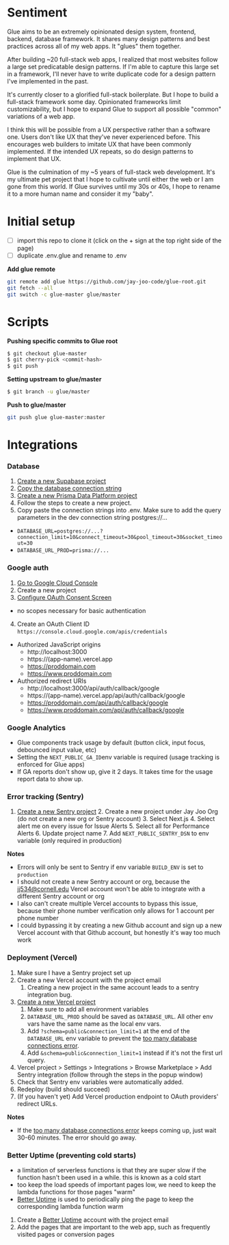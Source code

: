 # Sentiment

Glue aims to be an extremely opinionated design system, frontend, backend, database framework. It shares many design patterns and best practices across all of my web apps. It "glues" them together.

After building ~20 full-stack web apps, I realized that most websites follow a large set predicatable design patterns. If I'm able to capture this large set in a framework, I'll never have to write duplicate code for a design pattern I've implemented in the past.

It's currently closer to a glorified full-stack boilerplate. But I hope to build a full-stack framework some day. Opinionated frameworks limit customizability, but I hope to expand Glue to support all possible "common" variations of a web app.

I think this will be possible from a UX perspective rather than a software one. Users don't like UX that they've never experienced before. This encourages web builders to imitate UX that have been commonly implemented. If the intended UX repeats, so do design patterns to implement that UX.

Glue is the culmination of my ~5 years of full-stack web development. It's my ultimate pet project that I hope to cultivate until either the web or I am gone from this world. If Glue survives until my 30s or 40s, I hope to rename it to a more human name and consider it my "baby".

# Initial setup

- [ ] import this repo to clone it (click on the + sign at the top right side of the page)
- [ ] duplicate .env.glue and rename to .env

**Add glue remote**

```bash
git remote add glue https://github.com/jay-joo-code/glue-root.git
git fetch --all
git switch -c glue-master glue/master
```

# Scripts

**Pushing specific commits to Glue root**

```bash
$ git checkout glue-master
$ git cherry-pick <commit-hash>
$ git push
```

**Setting upstream to glue/master**

```bash
$ git branch -u glue/master
```

**Push to glue/master**

```bash
git push glue glue-master:master
```

# Integrations

### Database

1. [Create a new Supabase project](https://app.supabase.com/)
2. [Copy the database connection string](https://app.supabase.com/project/nsjhrzynvgbhontxkobx/settings/database)
3. [Create a new Prisma Data Platform project](https://cloud.prisma.io/projects/create)
4. Follow the steps to create a new project.
5. Copy paste the connection strings into .env. Make sure to add the query parameters in the dev connection string postgres://...

- `DATABASE_URL=postgres://...?connection_limit=10&connect_timeout=30&pool_timeout=30&socket_timeout=30`
- `DATABASE_URL_PROD=prisma://...`

### Google auth

1. [Go to Google Cloud Console](https://console.cloud.google.com)
2. Create a new project
3. [Configure OAuth Consent Screen](https://console.cloud.google.com/apis/credentials/consent)

- no scopes necessary for basic authentication

4. Create an OAuth Client ID `https://console.cloud.google.com/apis/credentials`

- Authorized JavaScript origins
  - http://localhost:3000
  - https://(app-name).vercel.app
  - https://proddomain.com
  - https://www.proddomain.com
- Authorized redirect URIs
  - http://localhost:3000/api/auth/callback/google
  - https://(app-name).vercel.app/api/auth/callback/google
  - https://proddomain.com/api/auth/callback/google
  - https://www.proddomain.com/api/auth/callback/google

### Google Analytics

- Glue components track usage by default (button click, input focus, debounced input value, etc)
- Setting the `NEXT_PUBLIC_GA_ID`env variable is required (usage tracking is enforced for Glue apps)
- If GA reports don't show up, give it 2 days. It takes time for the usage report data to show up.

### Error tracking (Sentry)

1. [Create a new Sentry project](https://sentry.io/organizations/jay-joo-org/projects/new/) 2. Create a new project under Jay Joo Org (do not create a new org or Sentry account) 3. Select Next.js 4. Select alert me on every issue for Issue Alerts 5. Select all for Performance Alerts 6. Update project name 7. Add `NEXT_PUBLIC_SENTRY_DSN` to env variable (only required in production)

**Notes**

- Errors will only be sent to Sentry if env variable `BUILD_ENV` is set to `production`
- I should not create a new Sentry account or org, because the jj534@cornell.edu Vercel account won't be able to integrate with a different Sentry account or org
- I also can't create multiple Vercel accounts to bypass this issue, because their phone number verification only allows for 1 account per phone number
- I could bypassing it by creating a new Github account and sign up a new Vercel account with that Github account, but honestly it's way too much work

### Deployment (Vercel)

1. Make sure I have a Sentry project set up
2. Create a new Vercel account with the project email
   1. Creating a new project in the same account leads to a sentry integration bug.
3. [Create a new Vercel project](https://vercel.com/new)
   1. Make sure to add all environment variables
   2. `DATABASE_URL_PROD` should be saved as `DATABASE_URL`. All other env vars have the same name as the local env vars.
   3. Add `?schema=public&connection_limit=1` at the end of the `DATABASE_URL` env variable to prevent the [too many database connections error](https://stackoverflow.com/questions/71259682/prisma-is-opening-too-many-connections-with-postgrsql-when-running-jest-end-to-e).
   4. Add `&schema=public&connection_limit=1` instead if it's not the first url query.
4. Vercel project > Settings > Integrations > Browse Marketplace > Add Sentry integration (follow through the steps in the popup window)
5. Check that Sentry env variables were automatically added.
6. Redeploy (build should succeed)
7. (If you haven't yet) Add Vercel production endpoint to OAuth providers' redirect URLs.

**Notes**

- If the [too many database connections error](https://stackoverflow.com/questions/71259682/prisma-is-opening-too-many-connections-with-postgrsql-when-running-jest-end-to-e) keeps coming up, just wait 30-60 minutes. The error should go away.

### Better Uptime (preventing cold starts)

- a limitation of serverless functions is that they are super slow if the function hasn't been used in a while. this is known as a cold start
- too keep the load speeds of important pages low, we need to keep the lambda functions for those pages "warm"
- [Better Uptime](https://betterstack.com/better-uptime) is used to periodically ping the page to keep the corresponding lambda function warm

1. Create a [Better Uptime](https://betterstack.com/better-uptime) account with the project email
2. Add the pages that are important to the web app, such as frequently visited pages or conversion pages
